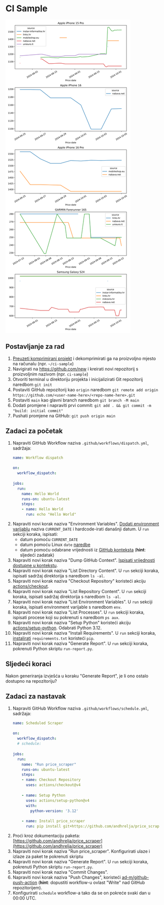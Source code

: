 # CI Sample

![products-report](index.svg)

## Postavljanje za rad

1. [Preuzeti komprimirani projekt](https://github.com/andhrelja/ci-sample/archive/refs/tags/v1.0.2.zip) i dekomprimirati ga na proizvoljno mjesto na računalu (npr. `~/ci-sample`)
2. Navigirati na https://github.com/new i kreirati novi repozitorij s proizvoljnim nazivom (npr. `ci-sample`)
3. Otvoriti terminal u direktoriju projekta i inicijalizirati Git repozitorij naredbom `git init`
4. Postaviti GitHub repozitorij kao `origin` naredbom `git remote add origin https://github.com/<user-name-here>/<repo-name-here>.git`
5. Postaviti `main` kao glavni branch naredbom `git branch -M main`
6. Dodati promjene i napraviti prvi commit: `git add . && git commit -m "build: initial commit"`
7. Pushati promjene na GitHub: `git push origin main`

## Zadaci za početak

1. Napraviti GitHub Workflow naziva `.github/workflows/dispatch.yml`, sadržaja:
    ```yaml
    name: Workflow dispatch

    on:
      workflow_dispatch:

    jobs:
      run:
        name: Hello World
        runs-on: ubuntu-latest
        steps:
        - name: Hello World
          run: echo "Hello World"

    ```
2. Napraviti novi korak naziva "Environment Variables". [Dodati environment varijablu](https://docs.github.com/en/actions/writing-workflows/choosing-what-your-workflow-does/store-information-in-variables) naziva `CURRENT_DATE` i hardcode-irati današnji datum. U `run` sekciji koraka, ispisati:
    - datum pomoću `CURRENT_DATE`
    - datum pomoću Linux `date` [naredbe](https://man7.org/linux/man-pages/man1/date.1.html)
    - datum pomoću odabrane vrijednosti iz [GitHub konteksta](https://docs.github.com/en/actions/writing-workflows/choosing-what-your-workflow-does/accessing-contextual-information-about-workflow-runs#github-context) (**hint**: sljedeći zadatak)
3. Napraviti novi korak naziva "Dump GitHub Context". [Ispisati vrijednosti dostupne u kontekstu](https://docs.github.com/en/actions/writing-workflows/choosing-what-your-workflow-does/accessing-contextual-information-about-workflow-runs#example-printing-context-information-to-the-log).
4. Napraviti novi korak naziva "List Directory Content". U `run` sekciji koraka, ispisati sadržaj direktorija s naredbom `ls -al`.
5. Napraviti novi korak naziva "Checkout Repository" koristeći akciju [actions/checkout](https://github.com/actions/checkout).
6. Napraviti novi korak naziva "List Repository Content". U `run` sekciji koraka, ispisati sadržaj direktorija s naredbom `ls -al`.
7. Napraviti novi korak naziva "List Environment Variables". U `run` sekciji koraka, ispisati environment varijable s naredbom `env`.
8. Napraviti novi korak naziva "List Processes". U `run` sekciji koraka, ispisati procese koji su pokrenuti s naredbom `ps aux`.
9. Napraviti novi korak naziva "Setup Python" koristeći akciju [actions/setup-python](https://github.com/actions/setup-python). Odabrati Python 3.12.
10. Napraviti novi korak naziva "Install Requirements". U `run` sekciji koraka, [instalirati](https://pip.pypa.io/en/stable/cli/pip_install/) `requirements.txt` koristeći `pip`.
11. Napraviti novi korak naziva "Generate Report". U `run` sekciji koraka, pokrenuti Python skriptu `run-report.py`.

## Sljedeći koraci

Nakon generiranja izvješća u koraku "Generate Report", je li ono ostalo dostupno na repozitoriju?

## Zadaci za nastavak

1. Napraviti GitHub Workflow naziva `.github/workflows/schedule.yml`, sadržaja:
    ```yaml
    name: Scheduled Scraper

    on:
      workflow_dispatch:
      # schedule:

    jobs:
      run:
        name: "Run price_scraper"
        runs-on: ubuntu-latest
        steps:
        - name: Checkout Repository
          uses: actions/checkout@v4

        - name: Setup Python
          uses: actions/setup-python@v4
          with:
            python-version: '3.12'
            
        - name: Install price_scraper
          run: pip install git+https://github.com/andhrelja/price_scraper
    ```
2. Proći kroz dokumentaciju paketa: [https://github.com/andhrelja/price_scraper](https://github.com/andhrelja/price_scraper)
3. Napraviti novi korak naziva "Run price_scraper". Konfigurirati ulaze i izlaze za paket te pokrenuti skriptu
4. Napraviti novi korak naziva "Generate Report". U `run` sekciji koraka, pokrenuti Python skriptu `run-report.py`.
5. Napraviti novi korak naziva "Commit Changes".
6. Napraviti novi korak naziva "Push Changes", koristeći [ad-m/github-push-action](https://github.com/ad-m/github-push-action) (**hint**: dopustiti workflow-u ovlast "Write" nad GitHub repozitorijem).
7. Konfigurirati `schedule` workflow-a tako da se on pokreće svaki dan u 00:00 UTC.
